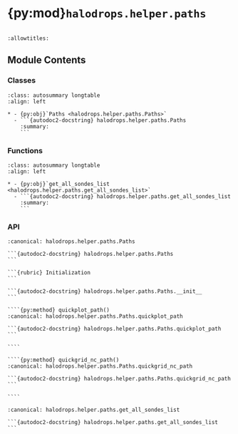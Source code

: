 # {py:mod}`halodrops.helper.paths`

```{py:module} halodrops.helper.paths
```

```{autodoc2-docstring} halodrops.helper.paths
:allowtitles:
```

## Module Contents

### Classes

````{list-table}
:class: autosummary longtable
:align: left

* - {py:obj}`Paths <halodrops.helper.paths.Paths>`
  - ```{autodoc2-docstring} halodrops.helper.paths.Paths
    :summary:
    ```
````

### Functions

````{list-table}
:class: autosummary longtable
:align: left

* - {py:obj}`get_all_sondes_list <halodrops.helper.paths.get_all_sondes_list>`
  - ```{autodoc2-docstring} halodrops.helper.paths.get_all_sondes_list
    :summary:
    ```
````

### API

`````{py:class} Paths(directory, flightdir)
:canonical: halodrops.helper.paths.Paths

```{autodoc2-docstring} halodrops.helper.paths.Paths
```

```{rubric} Initialization
```

```{autodoc2-docstring} halodrops.helper.paths.Paths.__init__
```

````{py:method} quickplot_path()
:canonical: halodrops.helper.paths.Paths.quickplot_path

```{autodoc2-docstring} halodrops.helper.paths.Paths.quickplot_path
```

````

````{py:method} quickgrid_nc_path()
:canonical: halodrops.helper.paths.Paths.quickgrid_nc_path

```{autodoc2-docstring} halodrops.helper.paths.Paths.quickgrid_nc_path
```

````

`````

````{py:function} get_all_sondes_list(Platform)
:canonical: halodrops.helper.paths.get_all_sondes_list

```{autodoc2-docstring} halodrops.helper.paths.get_all_sondes_list
```
````
